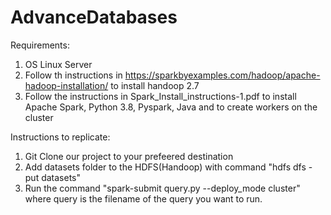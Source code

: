 # AdvanceDatabases

Requirements:
1. OS Linux Server
2. Follow th instructions in https://sparkbyexamples.com/hadoop/apache-hadoop-installation/ to install handoop 2.7
3. Follow the instructions in Spark_Install_instructions-1.pdf to install Apache Spark, Python 3.8, Pyspark, Java and to create workers on the cluster

Instructions to replicate:
1. Git Clone our project to your prefeered destination
2. Add datasets folder to the HDFS(Handoop) with command "hdfs dfs -put datasets"
3. Run the command "spark-submit query.py --deploy_mode cluster" where query is the filename of the query you want to run.
